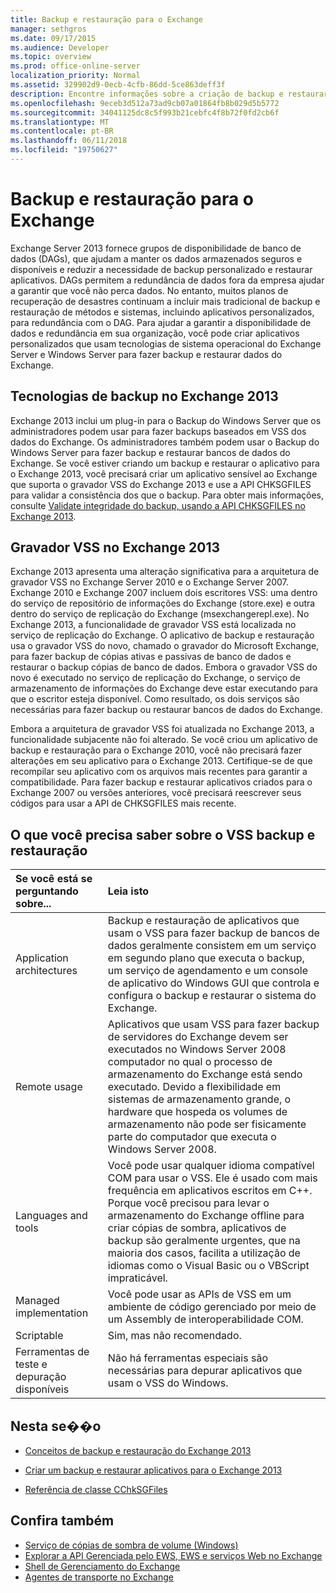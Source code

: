```yaml
---
title: Backup e restauração para o Exchange
manager: sethgros
ms.date: 09/17/2015
ms.audience: Developer
ms.topic: overview
ms.prod: office-online-server
localization_priority: Normal
ms.assetid: 329902d9-0ecb-4cfb-86dd-5ce863deff3f
description: Encontre informações sobre a criação de backup e restaurar aplicativos para o Exchange 2013.
ms.openlocfilehash: 9eceb3d512a73ad9cb07a01864fb8b029d5b5772
ms.sourcegitcommit: 34041125dc8c5f993b21cebfc4f8b72f0fd2cb6f
ms.translationtype: MT
ms.contentlocale: pt-BR
ms.lasthandoff: 06/11/2018
ms.locfileid: "19750627"
---
```

# <a name="backup-and-restore-for-exchange"></a>Backup e restauração para o Exchange
  
Exchange Server 2013 fornece grupos de disponibilidade de banco de dados (DAGs), que ajudam a manter os dados armazenados seguros e disponíveis e reduzir a necessidade de backup personalizado e restaurar aplicativos. DAGs permitem a redundância de dados fora da empresa ajudar a garantir que você não perca dados. No entanto, muitos planos de recuperação de desastres continuam a incluir mais tradicional de backup e restauração de métodos e sistemas, incluindo aplicativos personalizados, para redundância com o DAG. Para ajudar a garantir a disponibilidade de dados e redundância em sua organização, você pode criar aplicativos personalizados que usam tecnologias de sistema operacional do Exchange Server e Windows Server para fazer backup e restaurar dados do Exchange.

<a name="bk_plugin"> </a>

## <a name="backup-technologies-in-exchange-2013"></a>Tecnologias de backup no Exchange 2013

Exchange 2013 inclui um plug-in para o Backup do Windows Server que os administradores podem usar para fazer backups baseados em VSS dos dados do Exchange. Os administradores também podem usar o Backup do Windows Server para fazer backup e restaurar bancos de dados do Exchange. Se você estiver criando um backup e restaurar o aplicativo para o Exchange 2013, você precisará criar um aplicativo sensível ao Exchange que suporta o gravador VSS do Exchange 2013 e use a API CHKSGFILES para validar a consistência dos que o backup. Para obter mais informações, consulte [Validate integridade do backup, usando a API CHKSGFILES no Exchange 2013](how-to-validate-backup-integrity-by-using-the-chksgfiles-api-in-exchange.md).

<a name="bk_vsswriter"> </a>

## <a name="vss-writer-in-exchange-2013"></a>Gravador VSS no Exchange 2013

Exchange 2013 apresenta uma alteração significativa para a arquitetura de gravador VSS no Exchange Server 2010 e o Exchange Server 2007. Exchange 2010 e Exchange 2007 incluem dois escritores VSS: uma dentro do serviço de repositório de informações do Exchange (store.exe) e outra dentro do serviço de replicação do Exchange (msexchangerepl.exe). No Exchange 2013, a funcionalidade de gravador VSS está localizada no serviço de replicação do Exchange. O aplicativo de backup e restauração usa o gravador VSS do novo, chamado o gravador do Microsoft Exchange, para fazer backup de cópias ativas e passivas de banco de dados e restaurar o backup cópias de banco de dados. Embora o gravador VSS do novo é executado no serviço de replicação do Exchange, o serviço de armazenamento de informações do Exchange deve estar executando para que o escritor esteja disponível. Como resultado, os dois serviços são necessárias para fazer backup ou restaurar bancos de dados do Exchange.
  
Embora a arquitetura de gravador VSS foi atualizada no Exchange 2013, a funcionalidade subjacente não foi alterado. Se você criou um aplicativo de backup e restauração para o Exchange 2010, você não precisará fazer alterações em seu aplicativo para o Exchange 2013. Certifique-se de que recompilar seu aplicativo com os arquivos mais recentes para garantir a compatibilidade. Para fazer backup e restaurar aplicativos criados para o Exchange 2007 ou versões anteriores, você precisará reescrever seus códigos para usar a API de CHKSGFILES mais recente.
  
## <a name="what-you-need-to-know-about-vss-backup-and-restore"></a>O que você precisa saber sobre o VSS backup e restauração

|Se você está se perguntando sobre...|Leia isto|
|:-----|:-----|
|Application architectures  <br/> |Backup e restauração de aplicativos que usam o VSS para fazer backup de bancos de dados geralmente consistem em um serviço em segundo plano que executa o backup, um serviço de agendamento e um console de aplicativo do Windows GUI que controla e configura o backup e restaurar o sistema do Exchange.  <br/> |
|Remote usage  <br/> |Aplicativos que usam VSS para fazer backup de servidores do Exchange devem ser executados no Windows Server 2008 computador no qual o processo de armazenamento do Exchange está sendo executado. Devido a flexibilidade em sistemas de armazenamento grande, o hardware que hospeda os volumes de armazenamento não pode ser fisicamente parte do computador que executa o Windows Server 2008.  <br/> |
|Languages and tools  <br/> |Você pode usar qualquer idioma compatível COM para usar o VSS. Ele é usado com mais frequência em aplicativos escritos em C++. Porque você precisou para levar o armazenamento do Exchange offline para criar cópias de sombra, aplicativos de backup são geralmente urgentes, que na maioria dos casos, facilita a utilização de idiomas como o Visual Basic ou o VBScript impraticável.  <br/> |
|Managed implementation  <br/> |Você pode usar as APIs de VSS em um ambiente de código gerenciado por meio de um Assembly de interoperabilidade COM.  <br/> |
|Scriptable  <br/> |Sim, mas não recomendado.  <br/> |
|Ferramentas de teste e depuração disponíveis  <br/> |Não há ferramentas especiais são necessárias para depurar aplicativos que usam o VSS do Windows.  <br/> |
   
## <a name="in-this-section"></a>Nesta se��o

- [Conceitos de backup e restauração do Exchange 2013](backup-and-restore-concepts-for-exchange-2013.md)
    
- [Criar um backup e restaurar aplicativos para o Exchange 2013](build-backup-and-restore-applications-for-exchange-2013.md)
    
- [Referência de classe CChkSGFiles](cchksgfiles-class-reference.md)
    
## <a name="see-also"></a>Confira também

- [Serviço de cópias de sombra de volume (Windows)](http://msdn.microsoft.com/en-us/library/windows/desktop/bb968832%28v=vs.85%29.aspx)   
- [Explorar a API Gerenciada pelo EWS, EWS e serviços Web no Exchange](../exchange-web-services/explore-the-ews-managed-api-ews-and-web-services-in-exchange.md)  
- [Shell de Gerenciamento do Exchange](../management/exchange-management-shell.md)   
- [Agentes de transporte no Exchange](../transport-agents/transport-agents-in-exchange-2013.md) 
    

